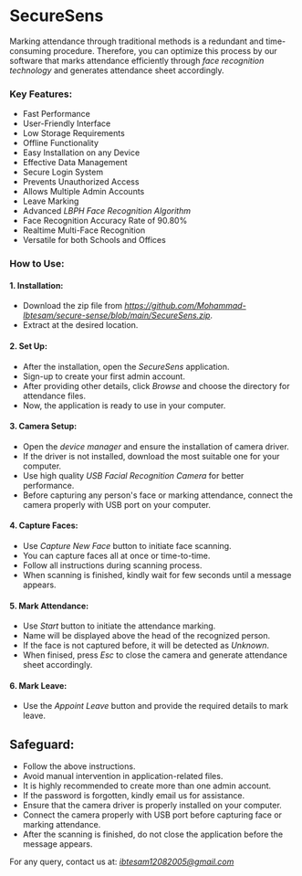 # **SecureSens**
  Marking attendance through traditional methods is a redundant and time-consuming procedure. Therefore, you can optimize this process by our software that marks attendance efficiently through *face recognition technology* and generates attendance sheet accordingly.



### **Key Features:**
  - Fast Performance
  - User-Friendly Interface
  - Low Storage Requirements
  - Offline Functionality
  - Easy Installation on any Device
  - Effective Data Management
  - Secure Login System
  - Prevents Unauthorized Access
  - Allows Multiple Admin Accounts
  - Leave Marking
  - Advanced *LBPH Face Recognition Algorithm*
  - Face Recognition Accuracy Rate of 90.80%
  - Realtime Multi-Face Recognition
  - Versatile for both Schools and Offices



### **How to Use:**
  #### **1. Installation:**
   - Download the zip file from *https://github.com/Mohammad-Ibtesam/secure-sense/blob/main/SecureSens.zip*.
   - Extract at the desired location.
  
  #### **2. Set Up:** 
   - After the installation, open the *SecureSens* application.
   - Sign-up to create your first admin account.
   - After providing other details, click *Browse* and choose the directory for attendance files.
   - Now, the application is ready to use in your computer.
  
  #### **3. Camera Setup:**
   - Open the *device manager* and ensure the installation of  camera driver.
   - If the driver is not installed, download the most suitable one for your computer.
   - Use high quality *USB Facial Recognition Camera* for better performance.
   - Before capturing any person's face or marking attendance, connect the camera properly with USB port on your computer.
  
  #### **4. Capture Faces:**  
   - Use *Capture New Face* button to initiate face scanning.
   - You can capture faces all at once or time-to-time.
   - Follow all instructions during scanning process.
   - When scanning is finished, kindly wait for few seconds until a message appears.
  
  #### **5. Mark Attendance:**
  - Use *Start* button to initiate the attendance marking.
  - Name will be displayed above the head of the recognized person.
  - If the face is not captured before, it will be detected as *Unknown*.
  - When finised, press *Esc* to close the camera and generate attendance sheet accordingly.
  
  #### **6. Mark Leave:** 
   - Use the *Appoint Leave* button and provide the required details to mark leave.



## **Safeguard:**
- Follow the above instructions.
- Avoid manual intervention in application-related files.
- It is highly recommended to create more than one admin account.
- If the password is forgotten, kindly email us for assistance.
- Ensure that the camera driver is properly installed on your computer.
- Connect the camera properly with USB port before capturing face or marking attendance.
- After the scanning is finished, do not close the application before the message appears.

For any query, contact us at: *ibtesam12082005@gmail.com*
